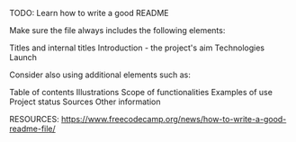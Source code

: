 TODO: Learn how to write a good README

Make sure the file always includes the following elements:

Titles and internal titles
Introduction - the project's aim
Technologies
Launch

Consider also using additional elements such as: 

Table of contents
Illustrations
Scope of functionalities 
Examples of use
Project status 
Sources
Other information

RESOURCES:
https://www.freecodecamp.org/news/how-to-write-a-good-readme-file/
